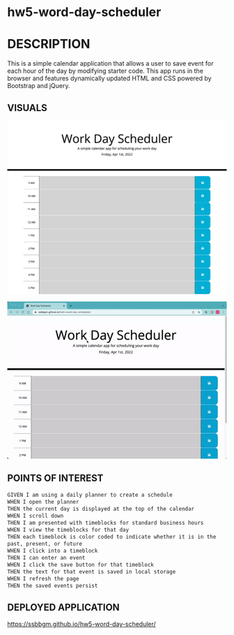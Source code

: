 # hw5-word-day-scheduler

# DESCRIPTION

This is a simple calendar application that allows a user to save event for each hour of the day by modifying starter code. This app runs in the browser and features dynamically updated HTML and CSS powered by Bootstrap and jQuery.

## VISUALS


![Project Start Page](./assets/images/scheduler-start-page.png)

![Demo of the project.](./assets/images/work-day-scheduler-demo.gif)

## POINTS OF INTEREST

```
GIVEN I am using a daily planner to create a schedule 
WHEN I open the planner 
THEN the current day is displayed at the top of the calendar 
WHEN I scroll down 
THEN I am presented with timeblocks for standard business hours 
WHEN I view the timeblocks for that day 
THEN each timeblock is color coded to indicate whether it is in the past, present, or future 
WHEN I click into a timeblock 
THEN I can enter an event 
WHEN I click the save button for that timeblock 
THEN the text for that event is saved in local storage 
WHEN I refresh the page 
THEN the saved events persist 
```


## DEPLOYED APPLICATION

https://ssbbgm.github.io/hw5-word-day-scheduler/

